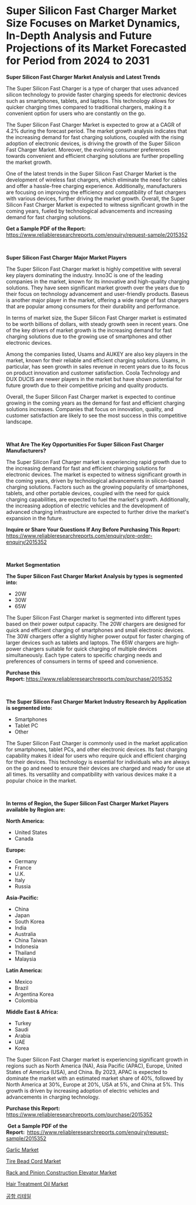 <p><h1>Super Silicon Fast Charger Market Size Focuses on Market Dynamics, In-Depth Analysis and Future Projections of its Market Forecasted for Period from 2024 to 2031</h1></p><p><strong>Super Silicon Fast Charger Market Analysis and Latest Trends</strong></p>
<p><p>The Super Silicon Fast Charger is a type of charger that uses advanced silicon technology to provide faster charging speeds for electronic devices such as smartphones, tablets, and laptops. This technology allows for quicker charging times compared to traditional chargers, making it a convenient option for users who are constantly on the go.</p><p>The Super Silicon Fast Charger Market is expected to grow at a CAGR of 4.2% during the forecast period. The market growth analysis indicates that the increasing demand for fast charging solutions, coupled with the rising adoption of electronic devices, is driving the growth of the Super Silicon Fast Charger Market. Moreover, the evolving consumer preferences towards convenient and efficient charging solutions are further propelling the market growth.</p><p>One of the latest trends in the Super Silicon Fast Charger Market is the development of wireless fast chargers, which eliminate the need for cables and offer a hassle-free charging experience. Additionally, manufacturers are focusing on improving the efficiency and compatibility of fast chargers with various devices, further driving the market growth. Overall, the Super Silicon Fast Charger Market is expected to witness significant growth in the coming years, fueled by technological advancements and increasing demand for fast charging solutions.</p></p>
<p><strong>Get a Sample PDF of the Report:&nbsp;</strong> <a href="https://www.reliableresearchreports.com/enquiry/request-sample/2015352">https://www.reliableresearchreports.com/enquiry/request-sample/2015352</a></p>
<p>&nbsp;</p>
<p><strong>Super Silicon Fast Charger Major Market Players</strong></p>
<p><p>The Super Silicon Fast Charger market is highly competitive with several key players dominating the industry. Inno3C is one of the leading companies in the market, known for its innovative and high-quality charging solutions. They have seen significant market growth over the years due to their focus on technology advancement and user-friendly products. Baseus is another major player in the market, offering a wide range of fast chargers that are popular among consumers for their durability and performance.</p><p>In terms of market size, the Super Silicon Fast Charger market is estimated to be worth billions of dollars, with steady growth seen in recent years. One of the key drivers of market growth is the increasing demand for fast charging solutions due to the growing use of smartphones and other electronic devices.</p><p>Among the companies listed, Usams and AUKEY are also key players in the market, known for their reliable and efficient charging solutions. Usams, in particular, has seen growth in sales revenue in recent years due to its focus on product innovation and customer satisfaction. Coola Technology and DUX DUCIS are newer players in the market but have shown potential for future growth due to their competitive pricing and quality products.</p><p>Overall, the Super Silicon Fast Charger market is expected to continue growing in the coming years as the demand for fast and efficient charging solutions increases. Companies that focus on innovation, quality, and customer satisfaction are likely to see the most success in this competitive landscape.</p></p>
<p>&nbsp;</p>
<p><strong>What Are The Key Opportunities For Super Silicon Fast Charger Manufacturers?</strong></p>
<p><p>The Super Silicon Fast Charger market is experiencing rapid growth due to the increasing demand for fast and efficient charging solutions for electronic devices. The market is expected to witness significant growth in the coming years, driven by technological advancements in silicon-based charging solutions. Factors such as the growing popularity of smartphones, tablets, and other portable devices, coupled with the need for quick charging capabilities, are expected to fuel the market's growth. Additionally, the increasing adoption of electric vehicles and the development of advanced charging infrastructure are expected to further drive the market's expansion in the future.</p></p>
<p><strong>Inquire or Share Your Questions If Any Before Purchasing This Report:</strong> <a href="https://www.reliableresearchreports.com/enquiry/pre-order-enquiry/2015352">https://www.reliableresearchreports.com/enquiry/pre-order-enquiry/2015352</a></p>
<p>&nbsp;</p>
<p><strong>Market Segmentation</strong></p>
<p><strong>The Super Silicon Fast Charger Market Analysis by types is segmented into:</strong></p>
<p><ul><li>20W</li><li>30W</li><li>65W</li></ul></p>
<p><p>The Super Silicon Fast Charger market is segmented into different types based on their power output capacity. The 20W chargers are designed for quick and efficient charging of smartphones and small electronic devices. The 30W chargers offer a slightly higher power output for faster charging of larger devices such as tablets and laptops. The 65W chargers are high-power chargers suitable for quick charging of multiple devices simultaneously. Each type caters to specific charging needs and preferences of consumers in terms of speed and convenience.</p></p>
<p><strong>Purchase this Report:&nbsp;</strong><a href="https://www.reliableresearchreports.com/purchase/2015352">https://www.reliableresearchreports.com/purchase/2015352</a></p>
<p>&nbsp;</p>
<p><strong>The Super Silicon Fast Charger Market Industry Research by Application is segmented into:</strong></p>
<p><ul><li>Smartphones</li><li>Tablet PC</li><li>Other</li></ul></p>
<p><p>The Super Silicon Fast Charger is commonly used in the market application for smartphones, tablet PCs, and other electronic devices. Its fast charging capability makes it ideal for users who require quick and efficient charging for their devices. This technology is essential for individuals who are always on the go and need to ensure their devices are charged and ready for use at all times. Its versatility and compatibility with various devices make it a popular choice in the market.</p></p>
<p>&nbsp;</p>
<p><strong>In terms of Region, the Super Silicon Fast Charger Market Players available by Region are:</strong></p>
<p>
    <p> <strong> North America: </strong>
        <ul>
            <li>United States</li>
            <li>Canada</li>
        </ul>
        </p> 
    <p> <strong> Europe: </strong>
        <ul>
            <li>Germany</li>
            <li>France</li>
            <li>U.K.</li>
            <li>Italy</li>
            <li>Russia</li>
        </ul>
        </p> 
    <p> <strong> Asia-Pacific: </strong>
        <ul>
            <li>China</li>
            <li>Japan</li>
            <li>South Korea</li>
            <li>India</li>
            <li>Australia</li>
            <li>China Taiwan</li>
            <li>Indonesia</li>
            <li>Thailand</li>
            <li>Malaysia</li>
        </ul>
        </p> 
    <p> <strong> Latin America: </strong>
        <ul>
            <li>Mexico</li>
            <li>Brazil</li>
            <li>Argentina Korea</li>
            <li>Colombia</li>
        </ul>
        </p> 
    <p> <strong> Middle East & Africa: </strong>
        <ul>
            <li>Turkey</li>
            <li>Saudi</li>
            <li>Arabia</li>
            <li>UAE</li>
            <li>Korea</li>
        </ul>
    </p>
    </p>
<p><p>The Super Silicon Fast Charger market is experiencing significant growth in regions such as North America (NA), Asia Pacific (APAC), Europe, United States of America (USA), and China. By 2023, APAC is expected to dominate the market with an estimated market share of 40%, followed by North America at 30%, Europe at 20%, USA at 5%, and China at 5%. This growth is driven by increasing adoption of electric vehicles and advancements in charging technology.</p></p>
<p><strong>Purchase this Report: </strong><a href="https://www.reliableresearchreports.com/purchase/2015352">https://www.reliableresearchreports.com/purchase/2015352</a></p>
<p>&nbsp;<strong>Get a Sample PDF of the Report:&nbsp;&nbsp;</strong><a href="https://www.reliableresearchreports.com/enquiry/request-sample/2015352">https://www.reliableresearchreports.com/enquiry/request-sample/2015352</a></p>
<p><strong></strong></p>
<p><p><a href="https://view.publitas.com/reportprime-1/garlic-market-size-growth-outlook-from-2024-to-2031-projecting-at-markets-trends-analysis-by-application-regional-outlook-and-revenue/">Garlic Market</a></p><p><a href="https://boundless-drawbridge-702.notion.site/Tire-Bead-Cord-Market-Analysis-Examines-its-Scope-on-Growth-Opportunities-and-Forecasted-Trends-Spa-dbf3fbab051d40cf92881bb9c89cb389">Tire Bead Cord Market</a></p><p><a href="https://gamy-alyssum-396.notion.site/Rack-and-Pinion-Construction-Elevator-Market-Research-Report-Reveals-The-Latest-Trends-And-Opportuni-46c7487eb5794c39b8601bfe8bc62569">Rack and Pinion Construction Elevator Market</a></p><p><a href="https://view.publitas.com/reportprime-1/hair-treatment-oil-market-size-share-trends-analysis-report-by-application-regional-outlook-competitive-strategies-and-segment-forecasts-2024-2031/">Hair Treatment Oil Market</a></p><p><a href="https://medium.com/@fredzurtlauf67806/%EA%B3%B5%ED%95%AD-%EC%86%8C%EB%A7%A4-%EC%8B%9C%EC%9E%A5-%EB%B3%B4%EA%B3%A0%EC%84%9C%EB%8A%94-%EC%9D%B4-%EC%8B%9C%EC%9E%A5%EC%9D%98-%EC%B5%9C%EC%8B%A0-%ED%8A%B8%EB%A0%8C%EB%93%9C%EC%99%80-%EC%84%B1%EC%9E%A5-%EA%B8%B0%ED%9A%8C%EB%A5%BC-%EB%B3%B4%EC%97%AC%EC%A4%8D%EB%8B%88%EB%8B%A4-42e6533bc540">공항 리테일</a></p></p>